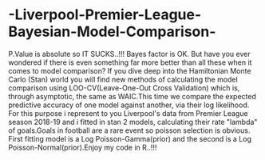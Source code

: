 # -Liverpool-Premier-League-Bayesian-Model-Comparison-


P.Value is absolute so IT SUCKS..!!!
Bayes factor is OK.
But have you ever wondered if there is even something far more better 
than all these when it comes to model comparison?
If you dive deep into the Hamiltonian Monte Carlo (Stan)
world you will find new methods of calculating the model comparison
using LOO-CV(Leave-One-Out Cross Validation) which is, through asymptotic, 
the same as WAIC.This time we compare the expected predictive accuracy of 
one model against another, via their log likelihood.
For this purpose i represent to you Liverpool's data from Premier League
season 2018-19 and i fitted in stan 2 models, calculating their rate "lambda" 
of goals.Goals in football are a rare event so poisson selection is obvious.
First fitting model is a Log Poisson-Gamma(prior) 
and the second is a Log Poisson-Normal(prior).Enjoy my code in R..!!!
